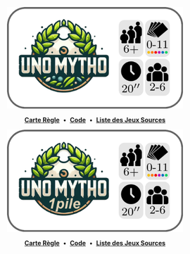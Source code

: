 <a name="unomytho"></a>
<p align="center">
  <img src="https://github.com/Polyhedr/Sources/blob/fran%C3%A7ais/rules/Unomytho/Unomytho/rule_top.png" width="400px">
     <p align="center">
      <a href="https://github.com/Polyhedr/Sources/blob/fran%C3%A7ais/rules/Unomytho/Unomytho/rule.pdf"><strong>Carte Règle</strong></a>
      &nbsp;•&nbsp;
      <a href="https://github.com/Polyhedr/Sources/blob/fran%C3%A7ais/rules/Unomytho/Unomytho/rule.tex"><strong>Code</strong></a>
      &nbsp;•&nbsp;
      <a href="https://github.com/Polyhedr/Sources/tree/fran%C3%A7ais?tab=readme-ov-file#les-jeux-sources-"><strong>Liste des Jeux Sources</strong></a>
     </p>
</p>


<a name="unomytho-1pile"></a>
<p align="center">
  <img src="https://github.com/Polyhedr/Sources/blob/fran%C3%A7ais/rules/Unomytho/Unomytho_1pile/rule_top.png" width="400px">
     <p align="center">
      <a href="https://github.com/Polyhedr/Sources/blob/fran%C3%A7ais/rules/Unomytho/Unomytho_1pile/rule.pdf"><strong>Carte Règle</strong></a>
      &nbsp;•&nbsp;
      <a href="https://github.com/Polyhedr/Sources/blob/fran%C3%A7ais/rules/Unomytho/Unomytho_1pile/rule.tex"><strong>Code</strong></a>
      &nbsp;•&nbsp;
      <a href="https://github.com/Polyhedr/Sources/tree/fran%C3%A7ais?tab=readme-ov-file#les-jeux-sources-"><strong>Liste des Jeux Sources</strong></a>
     </p>
</p>

